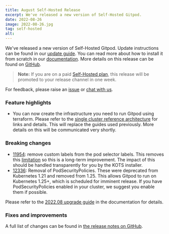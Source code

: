 ```yaml
---
title: August Self-Hosted Release
excerpt: We've released a new version of Self-Hosted Gitpod.
date: 2022-08-26
image: 2022-08-26.jpg
tag: self-hosted
alt:
---
```


<script>
  import Contributors from "$lib/components/changelog/contributors.svelte";
  import Badge from "$lib/components/changelog/badge.svelte"
</script>

We've released a new version of Self-Hosted Gitpod. Update instructions can be found in our [update guide](https://www.gitpod.io/docs/self-hosted/latest/updating). You can read more about how to install it from scratch in our [documentation](https://www.gitpod.io/docs/self-hosted/latest). More details on this release can be found on [GitHub](https://github.com/gitpod-io/gitpod/releases).

> **Note:** If you are on a paid [Self-Hosted plan](../self-hosted), this release will be promoted to your release channel in one week.

For feedback, please raise an [issue](https://github.com/gitpod-io/gitpod/issues/new?assignees=&labels=bug&template=bug_report.yml) or [chat with us](https://www.gitpod.io/chat).

<p><Contributors usernames="nandajavarma,MrSimonEmms,Pothulapati,corneliusludmann,adrienthebo,lucasvaltl" /></p>

### Feature highlights

- You can now create the infrastructure you need to run Gitpod using terraform. Please refer to the [single cluster reference architecture](../docs/self-hosted/latest/reference-architecture/single-cluster-ref-arch) for links and details. This will replace the guides used previously. More details on this will be communicated very shortly.

### Breaking changes

- [11954](https://github.com/gitpod-io/gitpod/pull/11954): remove custom labels from the pod selector labels. This removes this [limitation](https://www.gitpod.io/docs/self-hosted/latest/advanced/customization#limitations) so this is a long-term improvement. The impact of this should be handled transparently for you by the KOTS installer.
- [12336](https://github.com/gitpod-io/gitpod/pull/12336): Removal of PodSecurityPolicies. These were deprecated from Kubernetes 1.21 and removed from 1.25. This allows Gitpod to run on Kubernetes 1.25+, which is scheduled for imminent release. If you have PodSecurityPolicies enabled in your cluster, we suggest you enable them if possible.

Please refer to the [2022.08 upgrade guide](../docs/self-hosted/latest/upgrade-guides#202208) in the documentation for details.

### Fixes and improvements

A full list of changes can be found in [the release notes on GitHub](https://github.com/gitpod-io/gitpod/releases).
